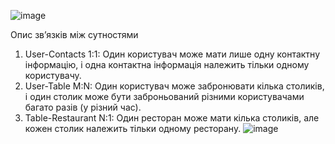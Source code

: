 ![image](https://github.com/user-attachments/assets/e02c645c-3ab2-4726-8595-25dc5b3dd706)

Опис зв’язків між сутностями
1.	 User-Contacts
1:1: Один користувач може мати лише одну контактну інформацію, і одна контактна інформація належить тільки одному користувачу.
2.	User-Table
M:N: Один користувач може забронювати кілька столиків, і один столик може бути заброньований різними користувачами багато разів (у різний час).
3.	Table-Restaurant 
N:1: Один ресторан може мати кілька столиків, але кожен столик належить тільки одному ресторану.
![image](https://github.com/user-attachments/assets/77283f24-ca84-4f67-b938-a0541bded4a8)
